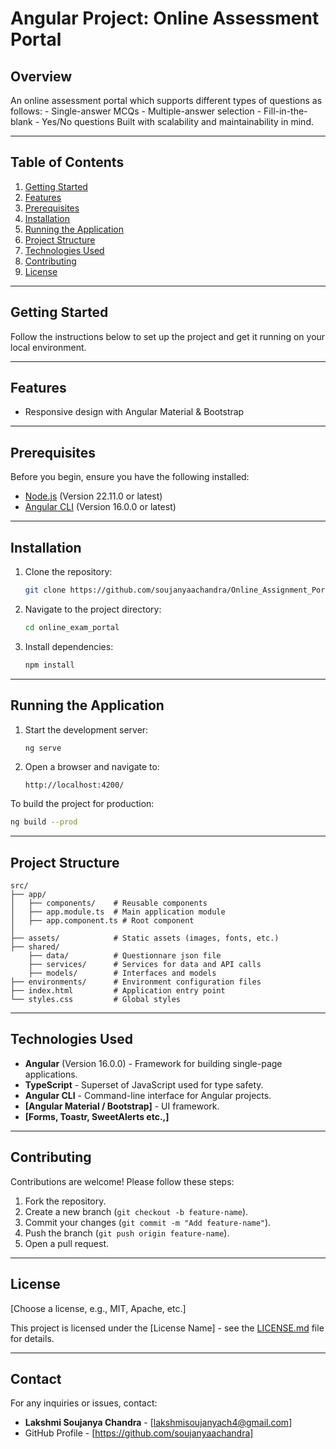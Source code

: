 # Angular Project: Online Assessment Portal

## Overview

An online assessment portal which supports different types of questions as follows:
    - Single-answer MCQs
    - Multiple-answer selection
    - Fill-in-the-blank
    - Yes/No questions
Built with scalability and maintainability in mind.

---

## Table of Contents

1. [Getting Started](#getting-started)
2. [Features](#features)
3. [Prerequisites](#prerequisites)
4. [Installation](#installation)
5. [Running the Application](#running-the-application)
6. [Project Structure](#project-structure)
7. [Technologies Used](#technologies-used)
8. [Contributing](#contributing)
9. [License](#license)

---

## Getting Started

Follow the instructions below to set up the project and get it running on your local environment.

---

## Features

- Responsive design with Angular Material & Bootstrap
---

## Prerequisites

Before you begin, ensure you have the following installed:

- [Node.js](https://nodejs.org/) (Version 22.11.0 or latest)
- [Angular CLI](https://angular.io/cli) (Version 16.0.0 or latest)

---

## Installation

1. Clone the repository:
   ```bash
   git clone https://github.com/soujanyaachandra/Online_Assignment_Portal.git
   ```
2. Navigate to the project directory:
   ```bash
   cd online_exam_portal
   ```
3. Install dependencies:
   ```bash
   npm install
   ```

---

## Running the Application

1. Start the development server:
   ```bash
   ng serve
   ```
2. Open a browser and navigate to:
   ```text
   http://localhost:4200/
   ```

To build the project for production:
```bash
ng build --prod
```

---

## Project Structure

```plaintext
src/
├── app/
│   ├── components/    # Reusable components
│   ├── app.module.ts  # Main application module
│   ├── app.component.ts # Root component
│
├── assets/            # Static assets (images, fonts, etc.)
├── shared/
    ├── data/          # Questionnare json file
    ├── services/      # Services for data and API calls
    ├── models/        # Interfaces and models
├── environments/      # Environment configuration files
├── index.html         # Application entry point
└── styles.css         # Global styles
```

---

## Technologies Used

- **Angular** (Version 16.0.0) - Framework for building single-page applications.
- **TypeScript** - Superset of JavaScript used for type safety.
- **Angular CLI** - Command-line interface for Angular projects.
- **[Angular Material / Bootstrap]** - UI framework.
- **[Forms, Toastr, SweetAlerts etc.,]**

---

## Contributing

Contributions are welcome! Please follow these steps:

1. Fork the repository.
2. Create a new branch (`git checkout -b feature-name`).
3. Commit your changes (`git commit -m "Add feature-name"`).
4. Push the branch (`git push origin feature-name`).
5. Open a pull request.

---

## License

[Choose a license, e.g., MIT, Apache, etc.]

This project is licensed under the [License Name] - see the [LICENSE.md](LICENSE.md) file for details.

---

## Contact

For any inquiries or issues, contact:

- **Lakshmi Soujanya Chandra** - [lakshmisoujanyach4@gmail.com]
- GitHub Profile - [https://github.com/soujanyaachandra]
